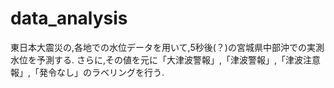 # data_analysis

東日本大震災の,各地での水位データを用いて,5秒後(？)の宮城県中部沖での実測水位を予測する.
さらに,その値を元に「大津波警報」,「津波警報」,「津波注意報」,「発令なし」のラベリングを行う.